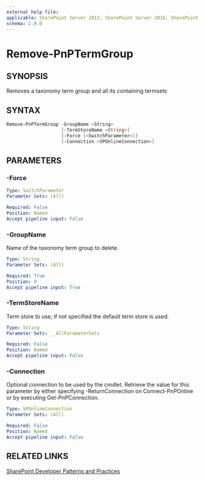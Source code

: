 ```yaml
---
external help file:
applicable: SharePoint Server 2013, SharePoint Server 2016, SharePoint Server 2019, SharePoint Online
schema: 2.0.0
---
```

# Remove-PnPTermGroup

## SYNOPSIS
Removes a taxonomy term group and all its containing termsets

## SYNTAX 

```powershell
Remove-PnPTermGroup -GroupName <String>
                    [-TermStoreName <String>]
                    [-Force [<SwitchParameter>]]
                    [-Connection <SPOnlineConnection>]
```

## PARAMETERS

### -Force


```yaml
Type: SwitchParameter
Parameter Sets: (All)

Required: False
Position: Named
Accept pipeline input: False
```

### -GroupName
Name of the taxonomy term group to delete.

```yaml
Type: String
Parameter Sets: (All)

Required: True
Position: 0
Accept pipeline input: True
```

### -TermStoreName
Term store to use; if not specified the default term store is used.

```yaml
Type: String
Parameter Sets: __AllParameterSets

Required: False
Position: Named
Accept pipeline input: False
```

### -Connection
Optional connection to be used by the cmdlet. Retrieve the value for this parameter by either specifying -ReturnConnection on Connect-PnPOnline or by executing Get-PnPConnection.

```yaml
Type: SPOnlineConnection
Parameter Sets: (All)

Required: False
Position: Named
Accept pipeline input: False
```

## RELATED LINKS

[SharePoint Developer Patterns and Practices](http://aka.ms/sppnp)